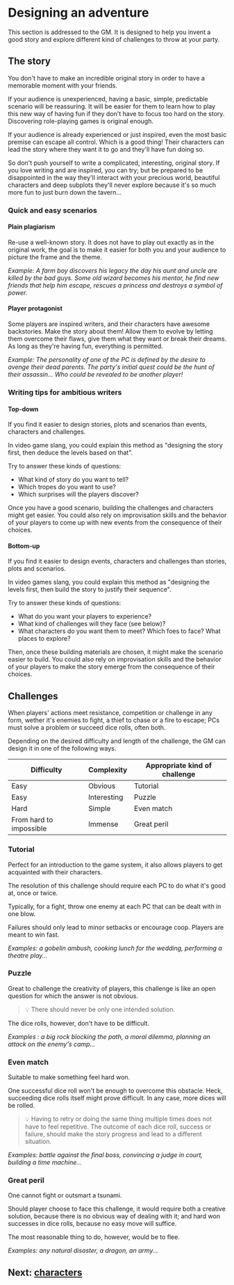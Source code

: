 # Designing an adventure

This section is addressed to the GM. It is designed to help you invent a good story and explore different kind of challenges to throw at your party.

## The story

You don't have to make an incredible original story in order to have a memorable moment with your friends.

If your audience is unexperienced, having a basic, simple, predictable scenario will be reassuring.
It will be easier for them to learn how to play this new way of having fun if they don't have to focus too hard on the story. Discovering role-playing games is original enough.

If your audience is already experienced or just inspired, even the most basic premise can escape all control. Which is a good thing!
Their characters can lead the story where they want it to go and they'll have fun doing so.

So don't push yourself to write a complicated, interesting, original story.
If you love writing and are inspired, you can try; but be prepared to be disappointed in the way they'll interact with your precious world, beautiful characters and deep subplots they'll never explore because it's so much more fun to just burn down the tavern...

### Quick and easy scenarios

#### Plain plagiarism

Re-use a well-known story.
It does not have to play out exactly as in the original work, the goal is to make it easier for both you and your audience to picture the frame and the theme.

*Example:*
*A farm boy discovers his legacy the day his aunt and uncle are killed by the bad guys.*
*Some old wizard becomes his mentor, he find new friends that help him escape, rescues a princess and destroys a symbol of power.*

#### Player protagonist

Some players are inspired writers, and their characters have awesome backstories.
Make the story about them!
Allow them to evolve by letting them overcome their flaws, give them what they want or break their dreams.
As long as they're having fun, everything is permitted.

*Example:*
*The personality of one of the PC is defined by the desire to avenge their dead parents.*
*The party's initial quest could be the hunt of their assassin... Who could be revealed to be another player!*

### Writing tips for ambitious writers

#### Top-down

If you find it easier to design stories, plots and scenarios than events, characters and challenges.

In video game slang, you could explain this method as "designing the story first, then deduce the levels based on that".

Try to answer these kinds of questions:
- What kind of story do you want to tell?
- Which tropes do you want to use?
- Which surprises will the players discover?

Once you have a good scenario, building the challenges and characters might get easier. You could also rely on improvisation skills and the behavior of your players to come up with new events from the consequence of their choices.

#### Bottom-up

If you find it easier to design events, characters and challenges than stories, plots and scenarios.

In video games slang, you could explain this method as "designing the levels first, then build the story to justify their sequence".

Try to answer these kinds of questions:
- What do you want your players to experience?
- What kind of challenges will they face (see below)?
- What characters do you want them to meet? Which foes to face? What places to explore?

Then, once these building materials are chosen, it might make the scenario easier to build. You could also rely on improvisation skills and the behavior of your players to make the story emerge from the consequence of their choices.

## Challenges

When players' actions meet resistance, competition or challenge in any form, wether it's enemies to fight, a thief to chase or a fire to escape; PCs must solve a problem or succeed dice rolls, often both.

Depending on the desired difficulty and length of the challenge, the GM can design it in one of the following ways.

| Difficulty              | Complexity  | Appropriate kind of challenge |
| ----------------------- | ----------- | ----------------------------- |
| Easy                    | Obvious     | Tutorial                      |
| Easy                    | Interesting | Puzzle                        |
| Hard                    | Simple      | Even match                    |
| From hard to impossible | Immense     | Great peril                   |

### Tutorial

Perfect for an introduction to the game system, it also allows players to get acquainted with their characters.

The resolution of this challenge should require each PC to do what it's good at, once or twice.

Typically, for a fight, throw one enemy at each PC that can be dealt with in one blow.

Failures should only lead to minor setbacks or encourage coop.
Players are meant to win fast.

*Examples: a gobelin ambush, cooking lunch for the wedding, performing a theatre play...*

### Puzzle

Great to challenge the creativity of players, this challenge is like an open question for which the answer is not obvious.

> 💡 There should never be only one intended solution.

The dice rolls, however, don't have to be difficult.

*Examples : a big rock blocking the path, a moral dilemma, planning an attack on the enemy's camp...*

### Even match

Suitable to make something feel hard won.

One successful dice roll won't be enough to overcome this obstacle.
Heck, succeeding dice rolls itself might prove difficult.
In any case, more dices will be rolled.

> 💡 Having to retry or doing the same thing multiple times does not have to feel repetitive.
> The outcome of each dice roll, success or failure, should make the story progress and lead to a different situation.

*Examples: battle against the final boss, convincing a judge in court, building a time machine...*

### Great peril

One cannot fight or outsmart a tsunami.

Should player choose to face this challenge, it would require both a creative solution, because there is no obvious way of dealing with it; and hard won successes in dice rolls, because no easy move will suffice.

The most reasonable thing to do, however, would be to flee.

*Examples: any natural disaster, a dragon, an army...*

## Next: [characters](/chapters/04-characters/english.md)
